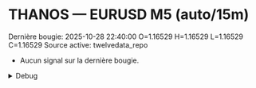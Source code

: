 # THANOS — EURUSD M5 (auto/15m)
Dernière bougie: 2025-10-28 22:40:00  O=1.16529  H=1.16529  L=1.16529  C=1.16529
Source active: twelvedata_repo

- Aucun signal sur la dernière bougie.

<details><summary>Debug</summary>

- TD_API_KEY manquant.

</details>